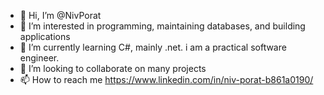 - 👋 Hi, I’m @NivPorat
- 👀 I’m interested in programming, maintaining databases, and building applications
- 🌱 I’m currently learning C#, mainly .net. i am a practical software engineer.
- 💞️ I’m looking to collaborate on many projects
- 📫 How to reach me https://www.linkedin.com/in/niv-porat-b861a0190/

<!---
NivPorat/NivPorat is a ✨ special ✨ repository because its `README.md` (this file) appears on your GitHub profile.
You can click the Preview link to take a look at your changes.
--->
